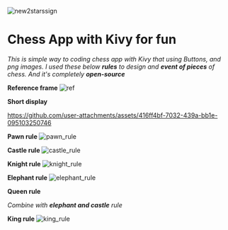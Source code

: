 ![new2starssign](https://github.com/mathpathconsole/mathpath/assets/116816908/086ff437-e29c-49d9-8ee3-ac6d05150923)

# Chess App with Kivy for fun

*This is simple way to coding chess app with Kivy that using Buttons, and png images. I used these below **rules** to design and **event of pieces** of chess. And it's completely **open-source***

**Reference frame**
![ref](https://github.com/user-attachments/assets/c0863827-f79b-447c-86f3-4806ae01ee20)

**Short display**

https://github.com/user-attachments/assets/416ff4bf-7032-439a-bb1e-095103250746

**Pawn rule**
![pawn_rule](https://github.com/user-attachments/assets/cd99057d-f5dc-421c-9a9c-4647b5e2e194)

**Castle rule**
![castle_rule](https://github.com/user-attachments/assets/1ef23919-775a-42d9-8a60-ca5f4625e417)

**Knight rule**
![knight_rule](https://github.com/user-attachments/assets/cc748996-4588-4d1d-ab5f-b6caa53b2787)

**Elephant rule**
![elephant_rule](https://github.com/user-attachments/assets/2a62ccb7-af35-4bee-9d96-b24bc60aa39f)

**Queen rule**

*Combine with **elephant and castle** rule*

**King rule**
![king_rule](https://github.com/user-attachments/assets/eceb24d2-b59f-4370-b41b-cac3e76fcb8d)
